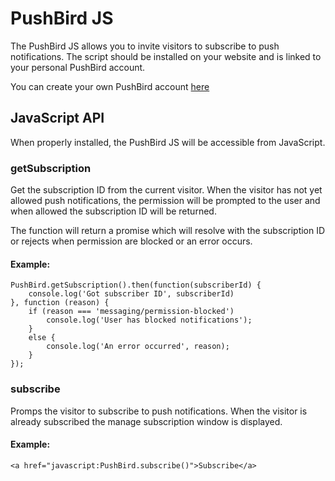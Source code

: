 # PushBird JS
The PushBird JS allows you to invite visitors to subscribe to push notifications. The script should be installed on your website and is linked to your personal PushBird account. 

You can create your own PushBird account [here](https://dashboard.pushbird.com/register)

## JavaScript API
When properly installed, the PushBird JS will be accessible from JavaScript.

### getSubscription
Get the subscription ID from the current visitor. When the visitor has not yet allowed push notifications, the permission will be prompted to the user and when allowed the subscription ID will be returned.

The function will return a promise which will resolve with the subscription ID or rejects when permission are blocked or an error occurs.

#### Example:
```
PushBird.getSubscription().then(function(subscriberId) {
    console.log('Got subscriber ID', subscriberId)
}, function (reason) {
    if (reason === 'messaging/permission-blocked')
        console.log('User has blocked notifications');
    }
    else {
        console.log('An error occurred', reason);
    }
});
```

### subscribe
Promps the visitor to subscribe to push notifications. When the visitor is already subscribed the manage subscription window is displayed.

#### Example:
```
<a href="javascript:PushBird.subscribe()">Subscribe</a>
```
